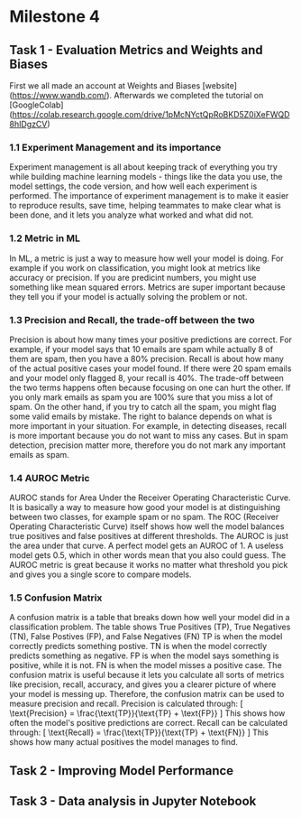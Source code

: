 # Milestone 4

## Task 1 - Evaluation Metrics and Weights and Biases
First we all made an account at Weights and Biases [website] (https://www.wandb.com/).
Afterwards we completed the tutorial on [GoogleColab] (https://colab.research.google.com/drive/1pMcNYctQpRoBKD5Z0iXeFWQD8hIDgzCV)

### 1.1 Experiment Management and its importance
Experiment management is all about keeping track of everything you try while building machine learning models - 
things like the data you use, the model settings, the code version, and how well each experiment is performed.
The importance of experiment management is to make it easier to reproduce results, save time, helping teammates
to make clear what is been done, and it lets you analyze what worked and what did not.

### 1.2 Metric in ML
In ML, a metric is just a way to measure how well your model is doing. For example
if you work on classification, you might look at metrics like accuracy or precision.
If you are predicint numbers, you might use something like mean squared errors.
Metrics are super important because they tell you if your model is actually solving the problem or not.

### 1.3 Precision and Recall, the trade-off between the two
Precision is about how many times your positive predictions are correct. 
For example, if your model says that 10 emails are spam while actually 8 of them are spam, 
then you have a 80% precision.
Recall is about how many of the actual positive cases your model found. If there were
20 spam emails and your model only flagged 8, your recall is 40%.
The trade-off between the two terms happens often because focusing on one can hurt the other.
If you only mark emails as spam you are 100% sure that you miss a lot of spam. On the other hand, 
if you try to catch all the spam, you might flag some valid emails by mistake.
The right to balance depends on what is more important in your situation.
For example, in detecting diseases, recall is more important because you do not want to miss any cases.
But in spam detection, precision matter more, therefore you do not mark any important emails as spam.

### 1.4 AUROC Metric
AUROC stands for Area Under the Receiver Operating Characteristic Curve.
It is basically a way to measure how good your model is at distinguishing between two classes, for example spam or no spam.
The ROC (Receiver Operating Characteristic Curve) itself shows how well the model balances true positives
and false positives at different thresholds. The AUROC is just the area under that curve. A perfect model gets an AUROC of 1. 
A useless model gets 0.5, which in other words mean that you also could guess.
The AUROC metric is great because it works no matter what threshold you pick and gives you a single score to compare models.


### 1.5 Confusion Matrix
A confusion matrix is a table that breaks down how well your model did in a classification problem. The table shows
True Positives (TP), True Negatives (TN), False Postives (FP), and False Negatives (FN)
TP is when the model correctly predicts something postive. TN is when the model correctly predicts something as negative. 
FP is when the model says something is positive, while it is not. FN is when the model misses a positive case. 
The confusion matrix is useful because it lets you calculate all sorts of metrics like precision, recall, accuracy,
and gives you a clearer picture of where your model is messing up. 
Therefore, the confusion matrix can be used to measure precision and recall.
Precision is calculated through: 
\[
\text{Precision} = \frac{\text{TP}}{\text{TP} + \text{FP}}
\]
This shows how often the model's positive predictions are correct.
Recall can be calculated through: 
\[
\text{Recall} = \frac{\text{TP}}{\text{TP} + \text{FN}}
\]
This shows how many actual positives the model manages to find.





## Task 2 - Improving Model Performance






## Task 3 - Data analysis in Jupyter Notebook 






